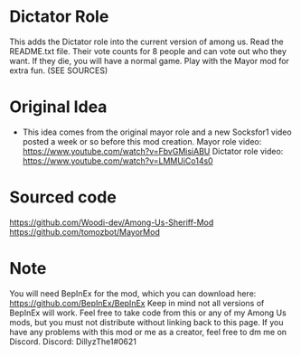 # Dictator Role
This adds the Dictator role into the current version of among us. Read the README.txt file.
Their vote counts for 8 people and can vote out who they want.
If they die, you will have a normal game.
Play with the Mayor mod for extra fun. (SEE SOURCES)

# Original Idea
- This idea comes from the original mayor role and a new Socksfor1 video posted a week or so before this mod creation.
Mayor role video: https://www.youtube.com/watch?v=FbvGMisiABU
Dictator role video: https://www.youtube.com/watch?v=LMMUiCo14s0

# Sourced code
https://github.com/Woodi-dev/Among-Us-Sheriff-Mod
https://github.com/tomozbot/MayorMod

# Note
You will need BepInEx for the mod, which you can download here: https://github.com/BepInEx/BepInEx
Keep in mind not all versions of BepInEx will work.
Feel free to take code from this or any of my Among Us mods, but you must not distribute without linking back to this page.
If you have any problems with this mod or me as a creator, feel free to dm me on Discord.
Discord: DillyzThe1#0621
